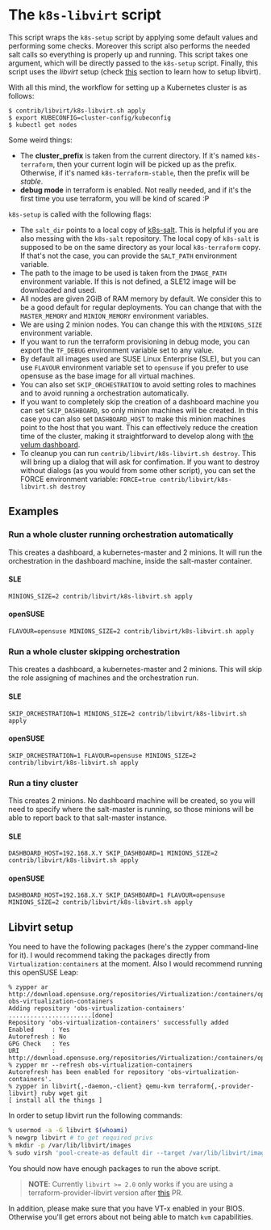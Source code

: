 # The `k8s-libvirt` script

This script wraps the `k8s-setup` script by applying some default values and
performing some checks. Moreover this script also performs the needed salt calls
so everything is properly up and running. This script takes one argument, which
will be directly passed to the `k8s-setup` script. Finally, this script uses the
*libvirt* setup (check [this](#libvirt) section to learn how to setup libvirt).

With all this mind, the workflow for setting up a Kubernetes cluster is as
follows:

```
$ contrib/libvirt/k8s-libvirt.sh apply
$ export KUBECONFIG=cluster-config/kubeconfig
$ kubectl get nodes
```

Some weird things:

- The **cluster_prefix** is taken from the current directory. If it's named
  `k8s-terraform`, then your current login will be picked up as the
  prefix. Otherwise, if it's named `k8s-terraform-stable`, then the prefix will
  be *stable*.
- **debug mode** in terraform is enabled. Not really needed, and if it's the first
  time you use terraform, you will be kind of scared :P

`k8s-setup` is called with the following flags:

- The `salt_dir` points to a local copy of
  [k8s-salt](https://gitlab.suse.de/docker/k8s-salt). This is helpful if you are
  also messing with the `k8s-salt` repository. The local copy of `k8s-salt` is
  supposed to be on the same directory as your local `k8s-terraform` copy. If
  that's not the case, you can provide the `SALT_PATH` environment variable.
- The path to the image to be used is taken from the `IMAGE_PATH` environment
  variable. If this is not defined, a SLE12 image will be downloaded and used.
- All nodes are given 2GiB of RAM memory by default. We consider this to be a
  good default for regular deployments. You can change that with the
  `MASTER_MEMORY` and `MINION_MEMORY` environment variables.
- We are using 2 minion nodes. You can change this with the `MINIONS_SIZE`
  environment variable.
- If you want to run the terraform provisioning in debug mode, you can export
  the `TF_DEBUG` environment variable set to any value.
- By default all images used are SUSE Linux Enterprise (SLE), but you can use
  `FLAVOUR` environment variable set to `opensuse` if you prefer to use
  opensuse as the base image for all virtual machines.
- You can also set `SKIP_ORCHESTRATION` to avoid setting roles to machines and
  to avoid running a orchestration automatically.
- If you want to completely skip the creation of a dashboard machine you can
  set `SKIP_DASHBOARD`, so only minion machines will be created. In this case you
  can also set `DASHBOARD_HOST` to make this minion machines point to the host
  that you want. This can effectively reduce the creation time of the cluster,
  making it straightforward to develop along with [the velum dashboard](https://github.com/kubic-project/velum).
- To cleanup you can run `contrib/libvirt/k8s-libvirt.sh destroy`. This will
  bring up a dialog that will ask for confimation. If you want to destroy without
  dialogs (as you would from some other script), you can set the FORCE environment
  variable: `FORCE=true contrib/libvirt/k8s-libvirt.sh destroy`

## Examples

### Run a whole cluster running orchestration automatically

This creates a dashboard, a kubernetes-master and 2 minions. It will run the
orchestration in the dashboard machine, inside the salt-master container.

#### SLE
`MINIONS_SIZE=2 contrib/libvirt/k8s-libvirt.sh apply`

#### openSUSE
`FLAVOUR=opensuse MINIONS_SIZE=2 contrib/libvirt/k8s-libvirt.sh apply`

### Run a whole cluster skipping orchestration

This creates a dashboard, a kubernetes-master and 2 minions. This will skip the
role assigning of machines and the orchestration run.

#### SLE
`SKIP_ORCHESTRATION=1 MINIONS_SIZE=2 contrib/libvirt/k8s-libvirt.sh apply`

#### openSUSE
`SKIP_ORCHESTRATION=1 FLAVOUR=opensuse MINIONS_SIZE=2 contrib/libvirt/k8s-libvirt.sh apply`

### Run a tiny cluster

This creates 2 minions. No dashboard machine will be created, so you will need to specify
where the salt-master is running, so those minions will be able to report back to that
salt-master instance.

#### SLE
`DASHBOARD_HOST=192.168.X.Y SKIP_DASHBOARD=1 MINIONS_SIZE=2 contrib/libvirt/k8s-libvirt.sh apply`

#### openSUSE
`DASHBOARD_HOST=192.168.X.Y SKIP_DASHBOARD=1 FLAVOUR=opensuse MINIONS_SIZE=2 contrib/libvirt/k8s-libvirt.sh apply`

## Libvirt setup

You need to have the following packages (here's the zypper command-line for it).
I would recommend taking the packages directly from `Virtualization:containers`
at the moment. Also I would recommend running this openSUSE Leap:

```
% zypper ar http://download.opensuse.org/repositories/Virtualization:/containers/openSUSE_Leap_42.1 obs-virtualization-containers
Adding repository 'obs-virtualization-containers' .......................[done]
Repository 'obs-virtualization-containers' successfully added
Enabled     : Yes
Autorefresh : No
GPG Check   : Yes
URI         : http://download.opensuse.org/repositories/Virtualization:/containers/openSUSE_Leap_42.1
% zypper mr --refresh obs-virtualization-containers
Autorefresh has been enabled for repository 'obs-virtualization-containers'.
% zypper in libvirt{,-daemon,-client} qemu-kvm terraform{,-provider-libvirt} ruby wget git
[ install all the things ]
```

In order to setup libvirt run the following commands:

```bash
% usermod -a -G libvirt $(whoami)
% newgrp libvirt # to get required privs
% mkdir -p /var/lib/libvirt/images
% sudo virsh 'pool-create-as default dir --target /var/lib/libvirt/images'
```

You should now have enough packages to run the above script.

> **NOTE**: Currently `libvirt >= 2.0` only works if you are using a
> terraform-provider-libvirt version
> after [this](https://github.com/dmacvicar/terraform-provider-libvirt/pull/86) PR.

In addition, please make sure that you have VT-x enabled in your BIOS.
Otherwise you'll get errors about not being able to match `kvm` capabilities.
